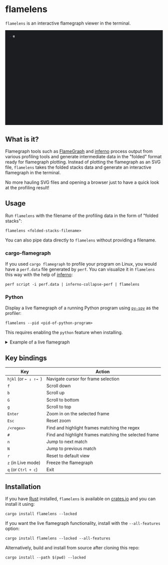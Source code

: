 # flamelens

`flamelens` is an interactive flamegraph viewer in the terminal.

![Demo](.github/demo.gif)

## What is it?

Flamegraph tools such as [FlameGraph](https://github.com/brendangregg/FlameGraph) and
[inferno](https://github.com/jonhoo/inferno) process output from various profiling tools and
generate intermediate data in the "folded" format ready for flamegraph plotting. Instead of plotting
the flamegraph as an SVG file, `flamelens` takes the folded stacks data and generate an interactive
flamegraph in the terminal.

No more hauling SVG files and opening a browser just to have a quick look at the profiling result!

## Usage

Run `flamelens` with the filename of the profiling data in the form of "folded stacks":

```
flamelens <folded-stacks-filename>
```

You can also pipe data directly to `flamelens` without providing a filename.


### cargo-flamegraph
If you used `cargo flamegraph` to profile your program on Linux, you would have a `perf.data` file
generated by `perf`. You can visualize it in `flamelens` this way with the help of
[inferno](https://crates.io/crates/inferno):

```
perf script -i perf.data | inferno-collapse-perf | flamelens
```

### Python

Display a live flamegraph of a running Python program using
[`py-spy`](https://github.com/benfred/py-spy) as the profiler:

```
flamelens --pid <pid-of-python-program>
```

This requires enabling the `python` feature when installing.

<details>

<summary>Example of a live flamegraph</summary>

![demo-live](.github/demo-live.gif)

</details>

## Key bindings
Key | Action
--- | ---
`hjkl` (or `← ↓ ↑→ `) | Navigate cursor for frame selection
`f` | Scroll down
`b` | Scroll up
`G` | Scroll to bottom
`g` | Scroll to top
`Enter` | Zoom in on the selected frame
`Esc` | Reset zoom
`/<regex>` | Find and highlight frames matching the regex
`#` | Find and highlight frames matching the selected frame
`n` | Jump to next match
`N` | Jump to previous match
`r` | Reset to default view
`z` (in Live mode) | Freeze the flamegraph
`q` (or `Ctrl + c`) | Exit

## Installation

If you have [Rust](https://www.rust-lang.org/tools/install) installed, `flamelens` is available on
[crates.io](https://crates.io/crates/flamelens) and you can install it using:

```
cargo install flamelens --locked
```

If you want the live flamegraph functionality, install with the `--all-features` option:
```
cargo install flamelens --locked --all-features
```

Alternatively, build and install from source after cloning this repo:
```
cargo install --path $(pwd) --locked
```
